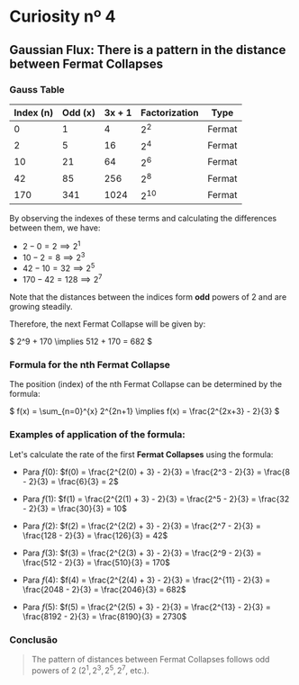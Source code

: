 # Curiosity nº 4

## Gaussian Flux: There is a pattern in the distance between Fermat Collapses

### Gauss Table

| Index (n) | Odd (x) | 3x + 1 | Factorization     | Type   |
|------------|-----------|--------|---------------|--------|
| 0          | 1         | 4      | $2^2$       | Fermat |
| 2          | 5         | 16     | $2^4$       | Fermat |
| 10         | 21        | 64     | $2^6$       | Fermat |
| 42         | 85        | 256    | $2^8$       | Fermat |
| 170        | 341       | 1024   | $2^{10}$    | Fermat |

By observing the indexes of these terms and calculating the differences between them, we have:

- $2 - 0 = 2 \implies 2^1$
- $10 - 2 = 8 \implies 2^3$
- $42 - 10 = 32 \implies 2^5$
- $170 - 42 = 128 \implies 2^7$

Note that the distances between the indices form **odd** powers of 2 and are growing steadily.

Therefore, the next Fermat Collapse will be given by:

$
2^9 + 170 \implies 512 + 170 = 682
$

### Formula for the nth Fermat Collapse

The position (index) of the nth Fermat Collapse can be determined by the formula:

$
f(x) = \sum_{n=0}^{x} 2^{2n+1} \implies f(x) = \frac{2^{2x+3} - 2}{3}
$

### Examples of application of the formula:

Let's calculate the rate of the first **Fermat Collapses** using the formula:

- Para $f(0)$:
  $f(0) = \frac{2^{2(0) + 3} - 2}{3} = \frac{2^3 - 2}{3} = \frac{8 - 2}{3} = \frac{6}{3} = 2$

- Para $f(1)$:
  $f(1) = \frac{2^{2(1) + 3} - 2}{3} = \frac{2^5 - 2}{3} = \frac{32 - 2}{3} = \frac{30}{3} = 10$

- Para $f(2)$:
  $f(2) = \frac{2^{2(2) + 3} - 2}{3} = \frac{2^7 - 2}{3} = \frac{128 - 2}{3} = \frac{126}{3} = 42$

- Para $f(3)$:
  $f(3) = \frac{2^{2(3) + 3} - 2}{3} = \frac{2^9 - 2}{3} = \frac{512 - 2}{3} = \frac{510}{3} = 170$

- Para $f(4)$:
  $f(4) = \frac{2^{2(4) + 3} - 2}{3} = \frac{2^{11} - 2}{3} = \frac{2048 - 2}{3} = \frac{2046}{3} = 682$

- Para $f(5)$:
  $f(5) = \frac{2^{2(5) + 3} - 2}{3} = \frac{2^{13} - 2}{3} = \frac{8192 - 2}{3} = \frac{8190}{3} = 2730$

### Conclusão

> The pattern of distances between Fermat Collapses follows odd powers of 2 ($2^1, 2^3, 2^5, 2^7$, etc.).